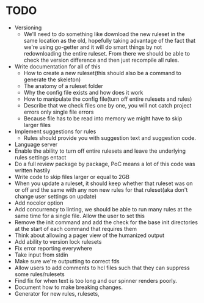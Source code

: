 # TODO

- Versioning
  - We'll need to do something like download the new ruleset in the same location as the old, hopefully
    taking advantage of the fact that we're using go-getter and it will do smart things by not redownloading
    the entire ruleset. From there we should be able to check the version difference and then just recompile
    all rules.
- Write documentation for all of this
  - How to create a new ruleset(this should also be a command to generate the skeleton)
  - The anatomy of a ruleset folder
  - Why the config file exists and how does it work
  - How to manipulate the config file(turn off entire rulesets and rules)
  - Describe that we check files one by one, you will not catch project errors only single file errors
  - Because file has to be read into memory we might have to skip larger files
- Implement suggestions for rules
  - Rules should provide you with suggestion text and suggestion code.
- Language server
- Enable the ability to turn off entire rulesets and leave the underlying rules settings entact
- Do a full review package by package, PoC means a lot of this code was written hastily
- Write code to skip files larger or equal to 2GB
- When you update a ruleset, it should keep whether that ruleset was on or off and the same with any non
  new rules for that ruleset(aka don't change user settings on update)
- Add nocolor option
- Add concurrency to linting, we should be able to run many rules at the same time for a single file. Allow the user to set this
- Remove the init command and add the check for the base init directories at the start of each command that
  requires them
- Think about allowing a pager view of the humanized output
- Add ability to version lock rulesets
- Fix error reporting everywhere
- Take input from stdin
- Make sure we're outputting to correct fds
- Allow users to add comments to hcl files such that they can suppress some rules/rulesets
- Find fix for when text is too long and our spinner renders poorly.
- Document how to make breaking changes.
- Generator for new rules, rulesets,
